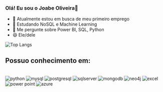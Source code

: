 ### Olá! Eu sou o Joabe Oliveira👋


- 🔭 Atualmente estou em busca de meu primeiro emprego
- 🌱 Estudando NoSQL e Machine Learning
- 💬 Me pergunte sobre Power BI, SQL, Python
- 😄 Ele/dele

![Top Langs](https://github-readme-stats.vercel.app/api/top-langs/?username=Joabe18&hide_progress=true&theme=dark)

## Possuo conhecimento em:
<div style="display:inline_block"><br/>
 <img align="center" alt="python" src="https://img.shields.io/badge/Python-3776AB?style=for-the-badge&logo=python&logoColor=white" />
  <img align="center" alt="mysql" src="https://img.shields.io/badge/MySQL-005C84?style=for-the-badge&logo=mysql&logoColor=white" />
  <img align="center" alt="postgresql" src="https://img.shields.io/badge/PostgreSQL-316192?style=for-the-badge&logo=postgresql&logoColor=white" />
   <img align="center" alt="sqlserver" src="https://img.shields.io/badge/Microsoft%20SQL%20Server-CC2927?style=for-the-badge&logo=microsoft%20sql%20server&logoColor=white" />
   <img align="center" alt="mongodb" src="https://img.shields.io/badge/MongoDB-4EA94B?style=for-the-badge&logo=mongodb&logoColor=white" />
  <img align="center" alt="neo4j" src="https://img.shields.io/badge/Neo4j-018bff?style=for-the-badge&logo=neo4j&logoColor=white" />
  <img align="center" alt="excel" src="https://img.shields.io/badge/Microsoft_Excel-217346?style=for-the-badge&logo=microsoft-excel&logoColor=white" />
  <img  alt="power point" src="https://img.shields.io/badge/Microsoft_PowerPoint-B7472A?style=for-the-badge&logo=microsoft-powerpoint&logoColor=white" />
  <img alt="azure" src="https://img.shields.io/badge/Microsoft_Azure-0089D6?style=for-the-badge&logo=microsoft-azure&logoColor=white" />
</div>
